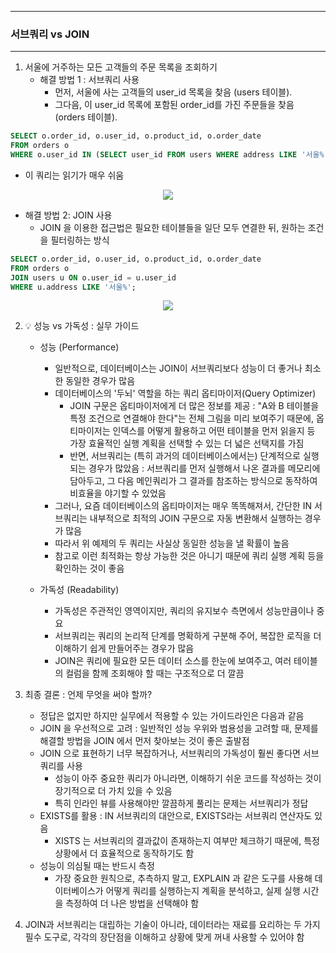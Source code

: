 -----
### 서브쿼리 vs JOIN
-----
1. 서울에 거주하는 모든 고객들의 주문 목록을 조회하기
   - 해결 방법 1 : 서브쿼리 사용
     + 먼저, 서울에 사는 고객들의 user_id 목록을 찾음 (users 테이블).
     + 그다음, 이 user_id 목록에 포함된 order_id를 가진 주문들을 찾음 (orders 테이블).
```sql
SELECT o.order_id, o.user_id, o.product_id, o.order_date
FROM orders o
WHERE o.user_id IN (SELECT user_id FROM users WHERE address LIKE '서울%');
```
   - 이 쿼리는 읽기가 매우 쉬움
<div align="center">
<img src="https://github.com/user-attachments/assets/6d400e5f-2c39-4514-901c-fbbc00d6b78c">
</div>

   - 해결 방법 2: JOIN 사용
      + JOIN 을 이용한 접근법은 필요한 테이블들을 일단 모두 연결한 뒤, 원하는 조건을 필터링하는 방식
```sql
SELECT o.order_id, o.user_id, o.product_id, o.order_date
FROM orders o
JOIN users u ON o.user_id = u.user_id
WHERE u.address LIKE '서울%';
```
<div align="center">
<img src="https://github.com/user-attachments/assets/0b765cd9-b1c3-4619-bd80-d8953ac7f6b5">
</div>

2. 💡 성능 vs 가독성 : 실무 가이드
   - 성능 (Performance)
      + 일반적으로, 데이터베이스는 JOIN이 서브쿼리보다 성능이 더 좋거나 최소한 동일한 경우가 많음
      + 데이터베이스의 '두뇌' 역할을 하는 쿼리 옵티마이저(Query Optimizer)
         * JOIN 구문은 옵티마이저에게 더 많은 정보를 제공 : "A와 B 테이블을 특정 조건으로 연결해야 한다"는 전체 그림을 미리 보여주기 때문에, 옵티마이저는 인덱스를 어떻게 활용하고 어떤 테이블을 먼저 읽을지 등 가장 효율적인 실행 계획을 선택할 수 있는 더 넓은 선택지를 가짐
         * 반면, 서브쿼리는 (특히 과거의 데이터베이스에서는) 단계적으로 실행되는 경우가 많았음 : 서브쿼리를 먼저 실행해서 나온 결과를 메모리에 담아두고, 그 다음 메인쿼리가 그 결과를 참조하는 방식으로 동작하여 비효율을 야기할 수 있었음
      + 그러나, 요즘 데이터베이스의 옵티마이저는 매우 똑똑해져서, 간단한 IN 서브쿼리는 내부적으로 최적의 JOIN 구문으로 자동 변환해서 실행하는 경우가 많음
      + 따라서 위 예제의 두 쿼리는 사실상 동일한 성능을 낼 확률이 높음
      + 참고로 이런 최적화는 항상 가능한 것은 아니기 때문에 쿼리 실행 계획 등을 확인하는 것이 좋음

    - 가독성 (Readability)
      + 가독성은 주관적인 영역이지만, 쿼리의 유지보수 측면에서 성능만큼이나 중요
      + 서브쿼리는 쿼리의 논리적 단계를 명확하게 구분해 주어, 복잡한 로직을 더 이해하기 쉽게 만들어주는 경우가 많음
      + JOIN은 쿼리에 필요한 모든 데이터 소스를 한눈에 보여주고, 여러 테이블의 컬럼을 함께 조회해야 할 때는 구조적으로 더 깔끔

3. 최종 결론 : 언제 무엇을 써야 할까?
    - 정답은 없지만 하지만 실무에서 적용할 수 있는 가이드라인은 다음과 같음
    - JOIN 을 우선적으로 고려 : 일반적인 성능 우위와 범용성을 고려할 때, 문제를 해결할 방법을 JOIN 에서 먼저 찾아보는 것이 좋은 출발점
    - JOIN 으로 표현하기 너무 복잡하거나, 서브쿼리의 가독성이 훨씬 좋다면 서브쿼리를 사용
      + 성능이 아주 중요한 쿼리가 아니라면, 이해하기 쉬운 코드를 작성하는 것이 장기적으로 더 가치 있을 수 있음
      + 특히 인라인 뷰를 사용해야만 깔끔하게 풀리는 문제는 서브쿼리가 정답
    - EXISTS를 활용 : IN 서브쿼리의 대안으로, EXISTS라는 서브쿼리 연산자도 있음
      + XISTS 는 서브쿼리의 결과값이 존재하는지 여부만 체크하기 때문에, 특정 상황에서 더 효율적으로 동작하기도 함
    - 성능이 의심될 때는 반드시 측정
      + 가장 중요한 원칙으로, 추측하지 말고, EXPLAIN 과 같은 도구를 사용해 데이터베이스가 어떻게 쿼리를 실행하는지 계획을 분석하고, 실제 실행 시간을 측정하여 더 나은 방법을 선택해야 함

4. JOIN과 서브쿼리는 대립하는 기술이 아니라, 데이터라는 재료를 요리하는 두 가지 필수 도구로, 각각의 장단점을 이해하고 상황에 맞게 꺼내 사용할 수 있어야 함
